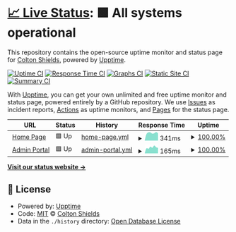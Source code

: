 # [📈 Live Status](https://status.be-brite.com): <!--live status--> **🟩 All systems operational**

This repository contains the open-source uptime monitor and status page for [Colton Shields](https://status.be-brite.com), powered by [Upptime](https://github.com/upptime/upptime).

[![Uptime CI](https://github.com/kurtinlane/britestatuspage/workflows/Uptime%20CI/badge.svg)](https://github.com/upptime/upptime/actions?query=workflow%3A%22Uptime+CI%22)
[![Response Time CI](https://github.com/kurtinlane/britestatuspage/workflows/Response%20Time%20CI/badge.svg)](https://github.com/upptime/upptime/actions?query=workflow%3A%22Response+Time+CI%22)
[![Graphs CI](https://github.com/kurtinlane/britestatuspage/workflows/Graphs%20CI/badge.svg)](https://github.com/upptime/upptime/actions?query=workflow%3A%22Graphs+CI%22)
[![Static Site CI](https://github.com/kurtinlane/britestatuspage/workflows/Static%20Site%20CI/badge.svg)](https://github.com/upptime/upptime/actions?query=workflow%3A%22Static+Site+CI%22)
[![Summary CI](https://github.com/kurtinlane/britestatuspage/workflows/Summary%20CI/badge.svg)](https://github.com/upptime/upptime/actions?query=workflow%3A%22Summary+CI%22)

With [Upptime](https://upptime.js.org), you can get your own unlimited and free uptime monitor and status page, powered entirely by a GitHub repository. We use [Issues](https://github.com/kurtinlane/britestatuspage/issues) as incident reports, [Actions](https://github.com/kurtinlane/britestatuspage/actions) as uptime monitors, and [Pages](https://status.be-brite.com) for the status page.

<!--start: status pages-->
<!-- This summary is generated by Upptime (https://github.com/upptime/upptime) -->
<!-- Do not edit this manually, your changes will be overwritten -->
<!-- prettier-ignore -->
| URL | Status | History | Response Time | Uptime |
| --- | ------ | ------- | ------------- | ------ |
| <img alt="" src="https://app.be-brite.com/favicon.png" height="13"> [Home Page](https://getbritehr.com/) | 🟩 Up | [home-page.yml](https://github.com/kurtinlane/britestatuspage/commits/HEAD/history/home-page.yml) | <details><summary><img alt="Response time graph" src="./graphs/home-page/response-time-week.png" height="20"> 341ms</summary><br><a href="https://status.be-brite.com/history/home-page"><img alt="Response time 347" src="https://img.shields.io/endpoint?url=https%3A%2F%2Fraw.githubusercontent.com%2Fkurtinlane%2Fbritestatuspage%2FHEAD%2Fapi%2Fhome-page%2Fresponse-time.json"></a><br><a href="https://status.be-brite.com/history/home-page"><img alt="24-hour response time 329" src="https://img.shields.io/endpoint?url=https%3A%2F%2Fraw.githubusercontent.com%2Fkurtinlane%2Fbritestatuspage%2FHEAD%2Fapi%2Fhome-page%2Fresponse-time-day.json"></a><br><a href="https://status.be-brite.com/history/home-page"><img alt="7-day response time 341" src="https://img.shields.io/endpoint?url=https%3A%2F%2Fraw.githubusercontent.com%2Fkurtinlane%2Fbritestatuspage%2FHEAD%2Fapi%2Fhome-page%2Fresponse-time-week.json"></a><br><a href="https://status.be-brite.com/history/home-page"><img alt="30-day response time 341" src="https://img.shields.io/endpoint?url=https%3A%2F%2Fraw.githubusercontent.com%2Fkurtinlane%2Fbritestatuspage%2FHEAD%2Fapi%2Fhome-page%2Fresponse-time-month.json"></a><br><a href="https://status.be-brite.com/history/home-page"><img alt="1-year response time 347" src="https://img.shields.io/endpoint?url=https%3A%2F%2Fraw.githubusercontent.com%2Fkurtinlane%2Fbritestatuspage%2FHEAD%2Fapi%2Fhome-page%2Fresponse-time-year.json"></a></details> | <details><summary><a href="https://status.be-brite.com/history/home-page">100.00%</a></summary><a href="https://status.be-brite.com/history/home-page"><img alt="All-time uptime 100.00%" src="https://img.shields.io/endpoint?url=https%3A%2F%2Fraw.githubusercontent.com%2Fkurtinlane%2Fbritestatuspage%2FHEAD%2Fapi%2Fhome-page%2Fuptime.json"></a><br><a href="https://status.be-brite.com/history/home-page"><img alt="24-hour uptime 100.00%" src="https://img.shields.io/endpoint?url=https%3A%2F%2Fraw.githubusercontent.com%2Fkurtinlane%2Fbritestatuspage%2FHEAD%2Fapi%2Fhome-page%2Fuptime-day.json"></a><br><a href="https://status.be-brite.com/history/home-page"><img alt="7-day uptime 100.00%" src="https://img.shields.io/endpoint?url=https%3A%2F%2Fraw.githubusercontent.com%2Fkurtinlane%2Fbritestatuspage%2FHEAD%2Fapi%2Fhome-page%2Fuptime-week.json"></a><br><a href="https://status.be-brite.com/history/home-page"><img alt="30-day uptime 100.00%" src="https://img.shields.io/endpoint?url=https%3A%2F%2Fraw.githubusercontent.com%2Fkurtinlane%2Fbritestatuspage%2FHEAD%2Fapi%2Fhome-page%2Fuptime-month.json"></a><br><a href="https://status.be-brite.com/history/home-page"><img alt="1-year uptime 100.00%" src="https://img.shields.io/endpoint?url=https%3A%2F%2Fraw.githubusercontent.com%2Fkurtinlane%2Fbritestatuspage%2FHEAD%2Fapi%2Fhome-page%2Fuptime-year.json"></a></details>
| <img alt="" src="https://app.be-brite.com/favicon.png" height="13"> [Admin Portal](https://app.be-brite.com/) | 🟩 Up | [admin-portal.yml](https://github.com/kurtinlane/britestatuspage/commits/HEAD/history/admin-portal.yml) | <details><summary><img alt="Response time graph" src="./graphs/admin-portal/response-time-week.png" height="20"> 165ms</summary><br><a href="https://status.be-brite.com/history/admin-portal"><img alt="Response time 165" src="https://img.shields.io/endpoint?url=https%3A%2F%2Fraw.githubusercontent.com%2Fkurtinlane%2Fbritestatuspage%2FHEAD%2Fapi%2Fadmin-portal%2Fresponse-time.json"></a><br><a href="https://status.be-brite.com/history/admin-portal"><img alt="24-hour response time 152" src="https://img.shields.io/endpoint?url=https%3A%2F%2Fraw.githubusercontent.com%2Fkurtinlane%2Fbritestatuspage%2FHEAD%2Fapi%2Fadmin-portal%2Fresponse-time-day.json"></a><br><a href="https://status.be-brite.com/history/admin-portal"><img alt="7-day response time 165" src="https://img.shields.io/endpoint?url=https%3A%2F%2Fraw.githubusercontent.com%2Fkurtinlane%2Fbritestatuspage%2FHEAD%2Fapi%2Fadmin-portal%2Fresponse-time-week.json"></a><br><a href="https://status.be-brite.com/history/admin-portal"><img alt="30-day response time 168" src="https://img.shields.io/endpoint?url=https%3A%2F%2Fraw.githubusercontent.com%2Fkurtinlane%2Fbritestatuspage%2FHEAD%2Fapi%2Fadmin-portal%2Fresponse-time-month.json"></a><br><a href="https://status.be-brite.com/history/admin-portal"><img alt="1-year response time 165" src="https://img.shields.io/endpoint?url=https%3A%2F%2Fraw.githubusercontent.com%2Fkurtinlane%2Fbritestatuspage%2FHEAD%2Fapi%2Fadmin-portal%2Fresponse-time-year.json"></a></details> | <details><summary><a href="https://status.be-brite.com/history/admin-portal">100.00%</a></summary><a href="https://status.be-brite.com/history/admin-portal"><img alt="All-time uptime 100.00%" src="https://img.shields.io/endpoint?url=https%3A%2F%2Fraw.githubusercontent.com%2Fkurtinlane%2Fbritestatuspage%2FHEAD%2Fapi%2Fadmin-portal%2Fuptime.json"></a><br><a href="https://status.be-brite.com/history/admin-portal"><img alt="24-hour uptime 100.00%" src="https://img.shields.io/endpoint?url=https%3A%2F%2Fraw.githubusercontent.com%2Fkurtinlane%2Fbritestatuspage%2FHEAD%2Fapi%2Fadmin-portal%2Fuptime-day.json"></a><br><a href="https://status.be-brite.com/history/admin-portal"><img alt="7-day uptime 100.00%" src="https://img.shields.io/endpoint?url=https%3A%2F%2Fraw.githubusercontent.com%2Fkurtinlane%2Fbritestatuspage%2FHEAD%2Fapi%2Fadmin-portal%2Fuptime-week.json"></a><br><a href="https://status.be-brite.com/history/admin-portal"><img alt="30-day uptime 100.00%" src="https://img.shields.io/endpoint?url=https%3A%2F%2Fraw.githubusercontent.com%2Fkurtinlane%2Fbritestatuspage%2FHEAD%2Fapi%2Fadmin-portal%2Fuptime-month.json"></a><br><a href="https://status.be-brite.com/history/admin-portal"><img alt="1-year uptime 100.00%" src="https://img.shields.io/endpoint?url=https%3A%2F%2Fraw.githubusercontent.com%2Fkurtinlane%2Fbritestatuspage%2FHEAD%2Fapi%2Fadmin-portal%2Fuptime-year.json"></a></details>

<!--end: status pages-->

[**Visit our status website →**](https://status.be-brite.com)

## 📄 License

- Powered by: [Upptime](https://github.com/upptime/upptime)
- Code: [MIT](./LICENSE) © [Colton Shields](https://status.be-brite.com)
- Data in the `./history` directory: [Open Database License](https://opendatacommons.org/licenses/odbl/1-0/)
